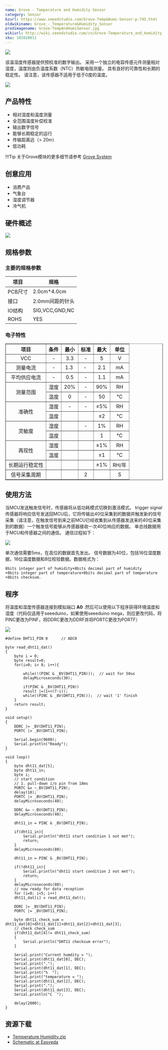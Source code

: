 ```yaml
---
name: Grove - Temperature and Humidity Sensor
category: Sensor
bzurl: https://www.seeedstudio.com/Grove-Temp&Humi-Sensor-p-745.html
oldwikiname: Grove_-_Temperature&Humidity_Sensor
prodimagename: Grove-TempAndHumiSensor.jpg
wikiurl: http://wiki.seeedstudio.com/cn/Grove-Temperature_and_Humidity_Sensor/
sku: 101020011
---
```


![](https://raw.githubusercontent.com/SeeedDocument/Grove-TemperatureAndHumidity_Sensor/master/img/Grove-TempAndHumiSensor.jpg)

该温湿度传感器提供预校准的数字输出。 采用一个独立的电容传感元件测量相对湿度，温度则由负温度系数（NTC）热敏电阻测量。 具有良好的可靠性和长期的稳定性。 请注意，该传感器不适用于低于0度的温度。

[![](https://github.com/SeeedDocument/wiki_chinese/raw/master/docs/images/click_to_buy.PNG)](https://item.taobao.com/item.htm?spm=a1z10.3-c.w4002-11172317909.9.3ff19e11a0RYD6&id=520506479798)



产品特性
--------

- 相对湿度和温度测量
- 全范围温度补偿校准
- 输出数字信号
- 能够长期稳定的运行
- 传输距离远（> 20m）
- 低功耗

!!!Tip
    关于Grove模块的更多细节请参考 [Grove System](http://wiki.seeedstudio.com/cn/Grove_System/)

创意应用
------------------


- 消费产品
- 气象台
- 湿度调节器
- 冷气机

硬件概述
-----------------

![](https://raw.githubusercontent.com/SeeedDocument/Grove-TemperatureAndHumidity_Sensor/master/img/Temp_Humi_sch.jpg)

规格参数
--------------

### 主要的规格参数

| 项目        |   规格                  |
|--------------|------------------------|
| PCB尺寸     | 2.0cm*4.0cm            |
| 接口   | 2.0mm间距的针头 |
| IO结构 | SIG,VCC,GND,NC         |
| ROHS         | YES                    |

### 电子特性

<table border="1">
<tr>
<th>
项目
</th>
<th>
条件
</th>
<th>
最小
</th>
<th>
标准
</th>
<th>
最大
</th>
<th>
单位
</th>
</tr>
<tr align="center">
<td>
VCC
</td>
<td>
-
</td>
<td>
3.3
</td>
<td>
-
</td>
<td>
5
</td>
<td>
V
</td>
</tr>
<tr align="center">
<td>
测量电流
</td>
<td>
-
</td>
<td>
1.3 
</td>
<td>
- 
</td>
<td>
2.1
</td>
<td>
mA
</td>
</tr>
<tr align="center">
<td>
平均供应电流
</td>
<td>
-
</td>
<td>
0.5
</td>
<td>
-
</td>
<td>
1.1
</td>
<td>
mA
</td>
</tr>
<tr align="center">
<td rowspan="2">
测量范围
</td>
<td>
湿度
</td>
<td>
20%
</td>
<td>
-
</td>
<td>
90%
</td>
<td>
RH
</td>
</tr>
<tr align="center">
<td>
温度
</td>
<td>
0
</td>
<td>
-
</td>
<td>
50
</td>
<td>
°C
</td>
</tr>
<tr align="center">
<td rowspan="2">
准确性
</td>
<td>
湿度
</td>
<td>
-
</td>
<td>
-
</td>
<td>
±5%
</td>
<td>
RH
</td>
</tr>
<tr align="center">
<td>
温度
</td>
<td>
</td>
<td>
</td>
<td>
±2
</td>
<td>
°C
</td>
</tr>
<tr align="center">
<td rowspan="2">
灵敏度
</td>
<td>
湿度
</td>
<td>
</td>
<td>
-
</td>
<td>
1%
</td>
<td>
RH
</td>
</tr>
<tr align="center">
<td>
温度
</td>
<td>
</td>
<td>
</td>
<td>
1
</td>
<td>
°C
</td>
</tr>
<tr align="center">
<td rowspan="2">
再现性
</td>
<td>
湿度
</td>
<td>
</td>
<td>
</td>
<td>
±1%
</td>
<td>
RH
</td>
</tr>
<tr align="center">
<td>
温度
</td>
<td>
</td>
<td>
</td>
<td>
±1
</td>
<td>
°C
</td>
</tr>
<tr align="center">
<td>
长期运行稳定性
</td>
<td>
</td>
<td>
</td>
<td>
</td>
<td>
±1%
</td>
<td>
RH/年
</td>
</tr>
<tr align="center">
<td>
信号采集周期
</td>
<td>
</td>
<td>
</td>
<td>
2
</td>
<td>
</td>
<td>
S
</td>
</tr>
</table>

使用方法
-----

当MCU发送触发信号时，传感器将从低功耗模式切换到激活模式。 trigger signal传感器将响应信号发送回MCU后，它将传输出40位采集到的数据并触发新的信号采集（请注意，在触发信号到来之前MCU已经收集到从传感器发送来的40位采集到的数据）一个触发信号能够从传感器接收一次40位响应的数据。 单总线数据用于MCU和传感器之间的通信。
通信过程如下：


![](https://raw.githubusercontent.com/SeeedDocument/Grove-TemperatureAndHumidity_Sensor/master/img/Twig-Temperature_Humidity.jpg)

单次通信需要5ms，在高位的数据首先发出。 信号数据为40位，包括16位湿度数据，16位温度数据和8位校验数据。数据格式为：

    8bits integer part of humidity+8bits decimal part of humidity
    +8bits integer part of temperature+8bits decimal part of temperature
    +8bits checksum.

程序
-----------

将温度和湿度传感器连接到模拟端口 **A0** .然后可以使用以下程序获得环境温度和湿度（代码仅适用于seeeduino，如果使用seeeduino mega，则应更改代码，将PINC更改为PINF，将DDRC更改为DDRF并将PORTC更改为PORTF）

![](https://raw.githubusercontent.com/SeeedDocument/Grove-TemperatureAndHumidity_Sensor/master/img/Temperature_Sensor.jpg)

```
#define DHT11_PIN 0      // ADC0

byte read_dht11_dat()
{
    byte i = 0;
    byte result=0;
    for(i=0; i< 8; i++){

        while(!(PINC & _BV(DHT11_PIN)));  // wait for 50us
        delayMicroseconds(30);

        if(PINC & _BV(DHT11_PIN))
        result |=(1<<(7-i));
        while((PINC & _BV(DHT11_PIN)));  // wait '1' finish
    }
    return result;
}

void setup()
{
    DDRC |= _BV(DHT11_PIN);
    PORTC |= _BV(DHT11_PIN);

    Serial.begin(9600);
    Serial.println("Ready");
}

void loop()
{
    byte dht11_dat[5];
    byte dht11_in;
    byte i;
    // start condition
    // 1. pull-down i/o pin from 18ms
    PORTC &= ~_BV(DHT11_PIN);
    delay(18);
    PORTC |= _BV(DHT11_PIN);
    delayMicroseconds(40);

    DDRC &= ~_BV(DHT11_PIN);
    delayMicroseconds(40);

    dht11_in = PINC & _BV(DHT11_PIN);

    if(dht11_in){
        Serial.println("dht11 start condition 1 not met");
        return;
    }
    delayMicroseconds(80);

    dht11_in = PINC & _BV(DHT11_PIN);

    if(!dht11_in){
        Serial.println("dht11 start condition 2 not met");
        return;
    }
    delayMicroseconds(80);
    // now ready for data reception
    for (i=0; i<5; i++)
    dht11_dat[i] = read_dht11_dat();

    DDRC |= _BV(DHT11_PIN);
    PORTC |= _BV(DHT11_PIN);

    byte dht11_check_sum = dht11_dat[0]+dht11_dat[1]+dht11_dat[2]+dht11_dat[3];
    // check check_sum
    if(dht11_dat[4]!= dht11_check_sum)
    {
        Serial.println("DHT11 checksum error");
    }

    Serial.print("Current humdity = ");
    Serial.print(dht11_dat[0], DEC);
    Serial.print(".");
    Serial.print(dht11_dat[1], DEC);
    Serial.print("%  ");
    Serial.print("temperature = ");
    Serial.print(dht11_dat[2], DEC);
    Serial.print(".");
    Serial.print(dht11_dat[3], DEC);
    Serial.println("C  ");

    delay(2000);
}
```

资源下载
---------

- [Temperature Humidity.zip](https://raw.githubusercontent.com/SeeedDocument/Grove-TemperatureAndHumidity_Sensor/master/res/Temperature_Humidity.zip)
- [Schematic at Easyeda](https://easyeda.com/Seeed/Grove_TemperatureHumidity_Sensor_v1_2-d24e88017bba4040907d4cee6c7edd74)

<!-- This Markdown file was created from http://www.seeedstudio.com/wiki/Grove_-_Temperature&Humidity_Sensor -->
